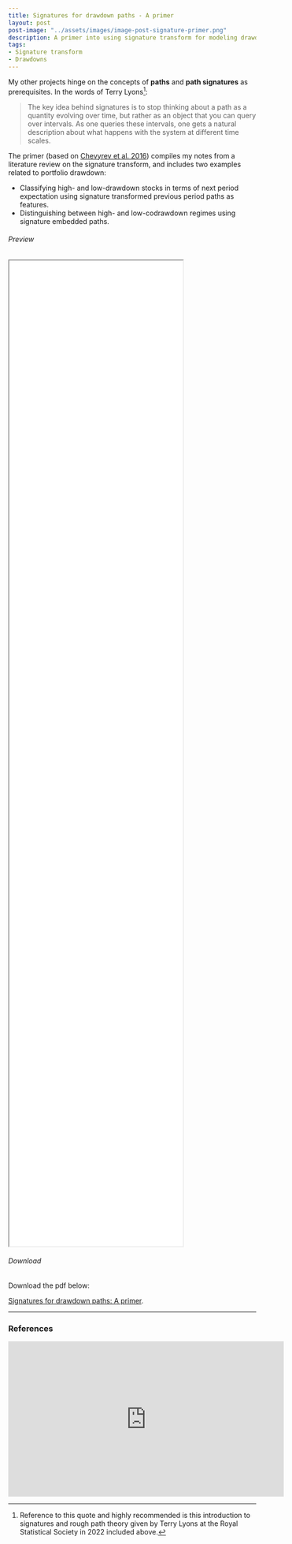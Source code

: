 ```yaml
---
title: Signatures for drawdown paths - A primer
layout: post
post-image: "../assets/images/image-post-signature-primer.png"
description: A primer into using signature transform for modeling drawdowns
tags:
- Signature transform
- Drawdowns
---
```


My other projects hinge on the concepts of **paths** and **path signatures** as prerequisites. In the words of Terry Lyons[^1]:

> The key idea behind signatures is to stop thinking about a path as a quantity evolving over time, but rather as an object that you can query over intervals. As one queries these intervals, one gets a natural description about what happens with the system at different time scales.

The primer (based on [Chevyrev et al. 2016](https://arxiv.org/abs/1603.03788)) compiles my notes from a literature review on the signature transform, and includes two examples related to portfolio drawdown:

- Classifying high- and low-drawdown stocks in terms of next period expectation using signature transformed previous period paths as features.
- Distinguishing between high- and low-codrawdown regimes using signature embedded paths.

###### Preview 
<iframe src="../assets/Signatures_drawdowns_primer.pdf#view=FitV" style="width: 70%; height: 50vh"></iframe>

###### Download 
Download the pdf below:

[Signatures for drawdown paths: A primer](../assets/Signatures_drawdowns_primer.pdf).

----
[^1]: Reference to this quote and highly recommended is this introduction to signatures and rough path theory given by Terry Lyons at the Royal Statistical Society in 2022 included above. 

### References
<iframe width="560" height="315" src="https://www.youtube-nocookie.com/embed/RnpHG5pRwZ8?start=117" frameborder="0" allow="accelerometer; autoplay; encrypted-media; gyroscope; picture-in-picture" allowfullscreen></iframe>